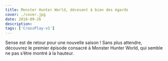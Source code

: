 ```yaml
---
title: Monster Hunter World, décevant à bien des égards
cover: ./cover.jpg
date: 2018-09-26
description: 
tags: ['CrossPlay-v1']
---
```

Sense est de retour pour une nouvelle saison ! Sans plus attendre, découvrez le premier épisode consacré à Monster Hunter World, qui semble ne pas s’être montré à la hauteur.

